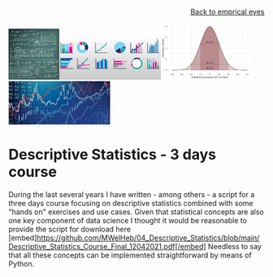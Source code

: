 <p align="right"> <a href="https://github.com/MWelHeb/empirical_eyes/blob/master/README.md">Back to emprical eyes</a> </p>

<img src = "Statistics_4.jpg" width="100"><img src = "Statistics_1.jfif" width="200"><img src = "Statistics_2.png" width="180"><img src = "Statistics_3.jfif" width="200">

# <a name="id0"></a>Descriptive Statistics - 3 days course 

During the last several years I have written - among others - a script for a three days course focusing on descriptive statistics combined with some "hands on" exercises and use cases. Given that statistical concepts are also one key component of data science I thought it would be reasonable to provide the script for download here
[embed]https://github.com/MWelHeb/04_Descriptive_Statistics/blob/main/Descriptive_Statistics_Course_Final_12042021.pdf[/embed]
Needless to say that all these concepts can be implemented straightforward by means of Python. 

